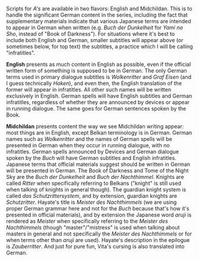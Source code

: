 Scripts for *A's* are available in two flavors: English and Midchildan. This is to handle the significant German content in the series, including the fact that supplementary materials indicate that various Japanese terms are intended to appear in German when written (e.g. *Buch der Dunkelheit* for *Yami no Sho*, instead of "Book of Darkness"). For situations where it's best to include both English and German, smaller subtitles will appear above (or sometimes below, for top text) the subtitles, a practice which I will be calling "infratitles".

**English** presents as much content in English as possible, even if the official written form of something is supposed to be in German. The only German terms used in primary dialogue subtitles is *Wolkenritter* and *Graf Eisen* (and I guess technically *Haken*), and even then, the English translation of the former will appear in infratitles. All other such names will be written exclusively in English. German spells will have English subtitles and German infratitles, regardless of whether they are announced by devices or appear in running dialogue. The same goes for German sentences spoken by the Book.

**Midchildan** presents content the way we see Midchildan writing appear: most things are in English, except Belkan terminology is in German. German names such as *Wolkenritter* and the names of German spells will be presented in German when they occur in running dialogue, with no infratitles. German spells announced by Devices and German dialogue spoken by the *Buch* will have German subtitles and English infratitles. Japanese terms that official materials suggest should be written in German will be presented in German. The Book of Darkness and Tome of the Night Sky are the *Buch der Dunkelheit* and *Buch der Nachthimmel*. Knights are called *Ritter* when specifically referring to Belkans ("knight" is still used when talking of knights in general though). The guardian knight system is called *das Schutzrittersystem*, and by extension, guardian knights are *Schutzritter*. Hayate's title is *Meister des Nachthimmels* (we are using proper German grammar here and not for the *Buch* because that's how it's presented in official materials), and by extension the Japanese word *aruji* is rendered as *Meister* when specifically referring to the *Meister des Nachthimmels* (though "master"/"mistress" is used when talking about masters in general and not specifically the *Meister des Nachthimmels* or for when terms other than *aruji* are used). Hayate's description in the epilogue is *Zauberritter*. And just for pure fun, Vita's cursing is also translated into German.
